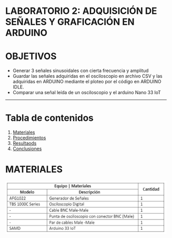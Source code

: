 # **LABORATORIO 2: ADQUISICIÓN DE SEÑALES Y GRAFICACIÓN EN ARDUINO**

# OBJETIVOS
- Generar 3 señales sinusoidales con cierta frecuencia y amplitud 
- Guardar las señales adquiridas en el osciloscopio en archivo CSV y las adquiridas en ARDUINO mediante el ploteo por el código en ARDUINO IDLE.
- Comparar una señal leída de un osciloscopio y el arduino Nano 33 IoT 

***

# **Tabla de contenidos**

1. [Materiales](#id3)
2. [Procedimientos](#id4)
3. [Resultaods](#id5)
4. [Conclusiones](#id6)

# MATERIALES <a name="id3"></a>
<p align="justify">
<p align="center"><img src="/Imagenes/materiales_lab2.png"></p>
</p>
